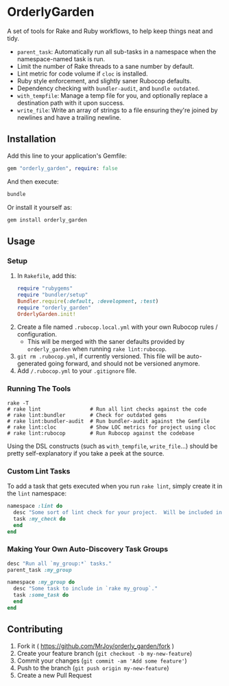 # OrderlyGarden

A set of tools for Rake and Ruby workflows, to help keep things neat and tidy.

* `parent_task`: Automatically run all sub-tasks in a namespace when the namespace-named task is run.
* Limit the number of Rake threads to a sane number by default.
* Lint metric for code volume if `cloc` is installed.
* Ruby style enforcement, and slightly saner Rubocop defaults.
* Dependency checking with `bundler-audit`, and `bundle outdated`.
* `with_tempfile`: Manage a temp file for you, and optionally replace a destination path with it upon success.
* `write_file`: Write an array of strings to a file ensuring they're joined by newlines and have a trailing newline.


## Installation

Add this line to your application's Gemfile:

```ruby
gem "orderly_garden", require: false
```

And then execute:

```bash
bundle
```

Or install it yourself as:

```bash
gem install orderly_garden
```

## Usage

### Setup

1. In `Rakefile`, add this:
    ```ruby
    require "rubygems"
    require "bundler/setup"
    Bundler.require(:default, :development, :test)
    require "orderly_garden"
    OrderlyGarden.init!
    ```
1. Create a file named `.rubocop.local.yml` with your own Rubocop rules / configuration.
    * This will be merged with the saner defaults provided by `orderly_garden` when running `rake lint:rubocop`.
1. `git rm .rubocop.yml`, if currently versioned.  This file will be auto-generated going forward, and should not be versioned anymore.
1. Add `/.rubocop.yml` to your `.gitignore` file.

### Running The Tools

```
rake -T
# rake lint                # Run all lint checks against the code
# rake lint:bundler        # Check for outdated gems
# rake lint:bundler-audit  # Run bundler-audit against the Gemfile
# rake lint:cloc           # Show LOC metrics for project using cloc
# rake lint:rubocop        # Run Rubocop against the codebase
```

Using the DSL constructs (such as `with_tempfile`, `write_file`...) should be pretty self-explanatory if you take a peek at the source.

### Custom Lint Tasks

To add a task that gets executed when you run `rake lint`, simply create it in the `lint` namespace:

```ruby
namespace :lint do
  desc "Some sort of lint check for your project.  Will be included in `rake lint` automatically."
  task :my_check do
  end
end
```

### Making Your Own Auto-Discovery Task Groups

```ruby
desc "Run all `my_group:*` tasks."
parent_task :my_group

namespace :my_group do
  desc "Some task to include in `rake my_group`."
  task :some_task do
  end
end
```


## Contributing

1. Fork it ( https://github.com/MrJoy/orderly_garden/fork )
2. Create your feature branch (`git checkout -b my-new-feature`)
3. Commit your changes (`git commit -am 'Add some feature'`)
4. Push to the branch (`git push origin my-new-feature`)
5. Create a new Pull Request
